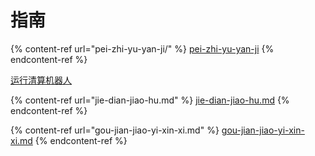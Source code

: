 # 指南

{% content-ref url="pei-zhi-yu-yan-ji/" %}
[pei-zhi-yu-yan-ji](pei-zhi-yu-yan-ji/)
{% endcontent-ref %}

[运行清算机器人](https://app.gitbook.com/s/sgGi82E8sSYFbt5LF62Y/tan-suo-geng-duo/zai-qing-suan-pai-mai-zhong-de-ji-hui)

{% content-ref url="jie-dian-jiao-hu.md" %}
[jie-dian-jiao-hu.md](jie-dian-jiao-hu.md)
{% endcontent-ref %}

{% content-ref url="gou-jian-jiao-yi-xin-xi.md" %}
[gou-jian-jiao-yi-xin-xi.md](gou-jian-jiao-yi-xin-xi.md)
{% endcontent-ref %}

